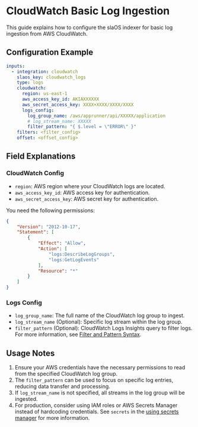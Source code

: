 # CloudWatch Basic Log Ingestion

This guide explains how to configure the slaOS indexer for basic log ingestion from AWS CloudWatch.

## Configuration Example

```yaml
inputs:
  - integration: cloudwatch
    slaos_key: cloudwatch_logs
    type: logs
    cloudwatch:
      region: us-east-1
      aws_access_key_id: AKIAXXXXXX
      aws_secret_access_key: XXXX+XXXX/XXXX/XXXX
      logs_config:
        log_group_name: /aws/apprunner/api/XXXXX/application
        # log_stream_name: XXXXX
        filter_pattern: "{ $.level = \"ERROR\" }"
    filters: <filter_config>
    offset: <offset_config>
```

## Field Explanations

### CloudWatch Config

- `region`: AWS region where your CloudWatch logs are located.
- `aws_access_key_id`: AWS access key for authentication.
- `aws_secret_access_key`: AWS secret key for authentication.

You need the following permissions:
```json
{
    "Version": "2012-10-17",
    "Statement": [
        {
            "Effect": "Allow",
            "Action": [
                "logs:DescribeLogGroups",
                "logs:GetLogEvents"
            ],
            "Resource": "*"
        }
    ]
}
```

### Logs Config

- `log_group_name`: The full name of the CloudWatch log group to ingest.
- `log_stream_name` (Optional): Specific log stream within the log group.
- `filter_pattern` (Optional): CloudWatch Logs Insights query to filter logs. For more information, see [Filter and Pattern Syntax](https://docs.aws.amazon.com/AmazonCloudWatch/latest/logs/FilterAndPatternSyntax.html).

## Usage Notes

1. Ensure your AWS credentials have the necessary permissions to read from the specified CloudWatch log group.
2. The `filter_pattern` can be used to focus on specific log entries, reducing data transfer and processing.
3. If `log_stream_name` is not specified, all streams in the log group will be ingested.
4. For production, consider using IAM roles or AWS Secrets Manager instead of hardcoding credentials. See `secrets` in the [using secrets manager](../templates/secrets/using_aws_secrets_manager.md) for more information.

